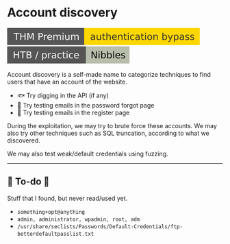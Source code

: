 # Account discovery

[![authenticationbypass](../../../_badges/thmp/authenticationbypass.svg)](https://tryhackme.com/room/authenticationbypass)
![nibbles](../../../_badges/htb-p/nibbles.svg)

<div class="row row-cols-lg-2"><div>

Account discovery is a self-made name to categorize techniques to find users that have an account of the website.

* 🐟 Try digging in the API (if any)
* 👀 Try testing emails in the password forgot page
* 🙌 Try testing emails in the register page
</div><div>

During the exploitation, we may try to brute force these accounts. We may also try other techniques such as SQL truncation, according to what we discovered.

We may also test weak/default credentials using fuzzing.
</div></div>

<hr class="sep-both">

## 👻 To-do 👻

Stuff that I found, but never read/used yet.

<div class="row row-cols-lg-2"><div>

* `something+opt@anything`
* `admin, administrator, wpadmin, root, adm`
* `/usr/share/seclists/Passwords/Default-Credentials/ftp-betterdefaultpasslist.txt`
</div><div>
</div></div>